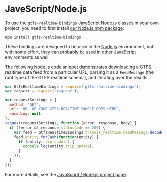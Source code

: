 # JaveScript/Node.js

To use the `gtfs-realtime-bindings` JavaScript Node.js classes in your own project, you need to first install [our Node.js npm package](https://www.npmjs.com/package/gtfs-realtime-bindings):

```
npm install gtfs-realtime-bindings
```

These bindings are designed to be used in the [Node.js](https://nodejs.org/) environment, but with some effort, they can probably be used in other JavaScript environments as well.

The following Node.js code snippet demonstrates downloading a GTFS realtime data feed from a particular URL, parsing it as a `FeedMessage` (the root type of the GTFS realtime schema), and iterating over the results.

```javascript
var GtfsRealtimeBindings = require('gtfs-realtime-bindings');
var request = require('request');

var requestSettings = {
  method: 'GET',
  url: 'URL OF YOUR GTFS-REALTIME SOURCE GOES HERE',
  encoding: null
};
request(requestSettings, function (error, response, body) {
  if (!error && response.statusCode == 200) {
    var feed = GtfsRealtimeBindings.transit_realtime.FeedMessage.decode(body);
    feed.entity.forEach(function(entity) {
      if (entity.trip_update) {
        console.log(entity.trip_update);
      }
    });
  }
});
```

For more details, see the [JavaScript / Node.js project page](https://github.com/google/gtfs-realtime-bindings/tree/master/nodejs).
